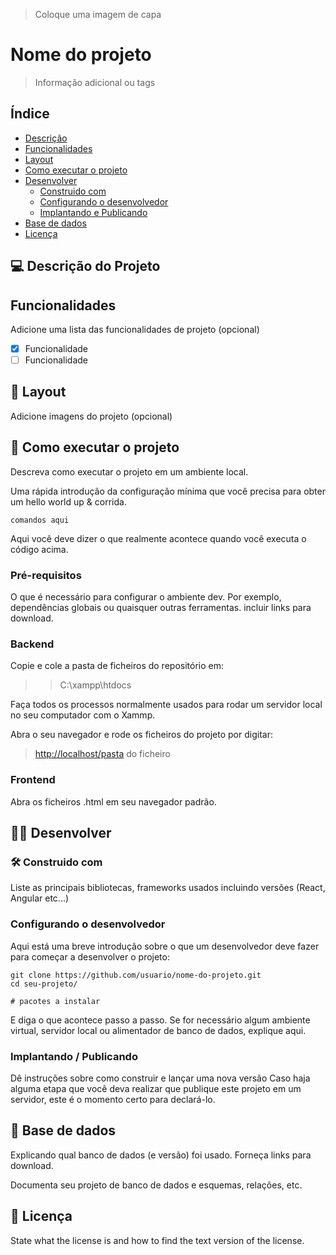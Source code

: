 > Coloque uma imagem de capa

# Nome do projeto

> Informação adicional ou tags

## Índice

- [Descrição](#💻-descrição-do-projeto)
- [Funcionalidades](#funcionalidades)
- [Layout](#🎨-layout)
- [Como executar o projeto](#como-executar-o-projeto)
- [Desenvolver](#👨‍💻-desenvolver)
  - [Construido com](#🛠-construido-com)
  - [Configurando o desenvolvedor](#configurando-o-desenvolvedor)
  - [Implantando e Publicando](#implantando--publicando)
- [Base de dados](#🎲-base-de-dados)
- [Licença](#📝-licença)

## 💻 Descrição do Projeto

## Funcionalidades

Adicione uma lista das funcionalidades de projeto (opcional)

- [x] Funcionalidade
- [ ] Funcionalidade

## 🎨 Layout

Adicione imagens do projeto (opcional)

## 🚀 Como executar o projeto

Descreva como executar o projeto em um ambiente local.

Uma rápida introdução da configuração mínima que você precisa para obter um hello world up & corrida.

```shell
comandos aqui
```

Aqui você deve dizer o que realmente acontece quando você executa o código acima.

### Pré-requisitos

O que é necessário para configurar o ambiente dev. Por exemplo, dependências globais ou quaisquer outras ferramentas. incluir links para download.

### Backend

Copie e cole a pasta de ficheiros do repositório em:

>> C:\xampp\htdocs

Faça todos os processos normalmente usados para rodar um servidor local no seu computador com o Xammp.

Abra o seu navegador e rode os ficheiros do projeto por digitar:

> <http://localhost/pasta> do ficheiro

### Frontend

Abra os ficheiros .html em seu navegador padrão.

## 👨‍💻 Desenvolver

### 🛠  Construido com

Liste as principais bibliotecas, frameworks usados incluindo versões (React, Angular etc...)

### Configurando o desenvolvedor

Aqui está uma breve introdução sobre o que um desenvolvedor deve fazer para começar a desenvolver o projeto:

```shell
git clone https://github.com/usuario/nome-do-projeto.git
cd seu-projeto/

# pacotes a instalar
```

E diga o que acontece passo a passo. Se for necessário algum ambiente virtual, servidor local ou alimentador de banco de dados, explique aqui.

### Implantando / Publicando

Dê instruções sobre como construir e lançar uma nova versão
Caso haja alguma etapa que você deva realizar que publique este projeto em um servidor, este é o momento certo para declará-lo.

## 🎲 Base de dados

Explicando qual banco de dados (e versão) foi usado. Forneça links para download.

Documenta seu projeto de banco de dados e esquemas, relações, etc.

## 📝 Licença

State what the license is and how to find the text version of the license.
